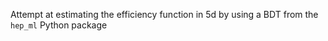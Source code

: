 Attempt at estimating the efficiency function in 5d by using a BDT from the  `hep_ml` Python package

